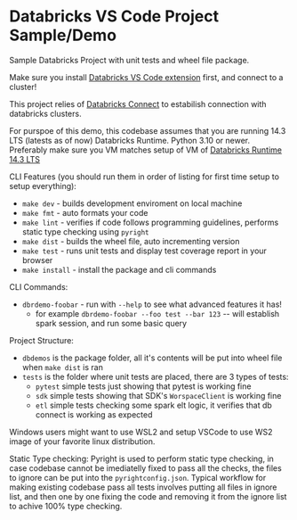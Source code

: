 # Databricks VS Code Project Sample/Demo

Sample Databricks Project with unit tests and wheel file package.

Make sure you install [Databricks VS Code extension](https://marketplace.visualstudio.com/items?itemName=databricks.databricks) first, and connect to a cluster!

This project relies of [Databricks Connect](https://docs.databricks.com/en/dev-tools/databricks-connect/python/index.html) to estabilish connection with databricks clusters.

For purspoe of this demo, this codebase assumes that you are running 14.3 LTS (latests as of now) Databricks Runtime. Python 3.10 or newer. Preferably make sure you VM matches setup of VM of [Databricks Runtime 14.3 LTS](https://docs.databricks.com/en/release-notes/runtime/14.3lts.html#system-environment)

CLI Features (you should run them in order of listing for first time setup to setup everything):

- `make dev` - builds development enviroment on local machine
- `make fmt` - auto formats your code
- `make lint` - verifies if code follows programming guidelines, performs static type checking using `pyright`
- `make dist` - builds the wheel file, auto incrementing version
- `make test` - runs unit tests and display test coverage report in your browser
- `make install` - install the package and cli commands

CLI Commands:

- `dbrdemo-foobar` - run with `--help` to see what advanced features it has!
  - for example `dbrdemo-foobar --foo test --bar 123` -- will establish spark session, and run some basic query

Project Structure:

- `dbdemos` is the package folder, all it's contents will be put into wheel file when `make dist` is ran
- `tests` is the folder where unit tests are placed, there are 3 types of tests:
  - `pytest` simple tests just showing that pytest is working fine
  - `sdk` simple tests showing that SDK's `WorspaceClient` is working fine
  - `etl` simple tests checking some spark elt logic, it verifies that db connect is working as expected
  
Windows users might want to use WSL2 and setup VSCode to use WS2 image of your favorite linux distribution.

Static Type checking:
Pyright is used to perform static type checking, in case codebase cannot be imediatelly fixed to pass all the checks, the files to ignore can be put into the `pyrightconfig.json`. Typical workflow for making existing codebase pass all tests involves putting all files in ignore list, and then one by one fixing the code and removing it from the ignore list to achive 100% type checking.


